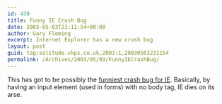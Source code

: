 ```yaml
---
id: 430
title: Funny IE Crash Bug
date: 2003-05-03T23:11:54+00:00
author: Gary Fleming
excerpt: Internet Explorer has a new crash bug
layout: post
guid: tag:solitude.vkps.co.uk,2003:1,20030503231154
permalink: /Archives/2003/05/03/FunnyIECrashBug/
---
```

This has got to be possibly the [funniest crash bug for <acronym title="InternetExplorer">IE</acronym>](http://www.secunia.com/advisories/8642/). Basically, by having an input element (used in forms) with no body tag, IE dies on its arse.